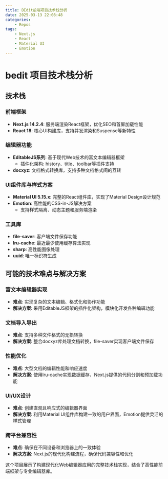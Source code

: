 ```yaml
---
title: BEdit前端项目技术栈分析
date: 2025-03-13 22:08:48
categories:
    - Repos
tags:
    - Next.js
    - React
    - Material UI
    - Emotion
---
```


# bedit 项目技术栈分析

## 技术栈

### 前端框架
- **Next.js 14.2.4**: 服务端渲染React框架，优化SEO和首屏加载性能
- **React 18**: 核心UI构建库，支持并发渲染和Suspense等新特性

### 编辑器功能
- **EditableJS系列**: 基于现代Web技术的富文本编辑器框架
  - 插件化架构: history、title、toolbar等插件支持
- **docxyz**: 文档格式转换库，支持多种文档格式间的互转

### UI组件库与样式方案
- **Material UI 5.15.x**: 完整的React组件库，实现了Material Design设计规范
- **Emotion**: 高性能的CSS-in-JS解决方案
  - 支持样式隔离、动态主题和服务端渲染

### 工具库
- **file-saver**: 客户端文件保存功能
- **lru-cache**: 最近最少使用缓存算法实现
- **sharp**: 高性能图像处理
- **uuid**: 唯一标识符生成

## 可能的技术难点与解决方案

### 富文本编辑器实现
- **难点**: 实现复杂的文本编辑、格式化和协作功能
- **解决方案**: 采用EditableJS框架的插件化架构，模块化开发各种编辑功能

### 文档导入导出
- **难点**: 支持多种文件格式的无损转换
- **解决方案**: 整合docxyz库处理文档转换，file-saver实现客户端文件保存

### 性能优化
- **难点**: 大型文档的编辑性能和响应速度
- **解决方案**: 使用lru-cache实现数据缓存，Next.js提供的代码分割和预加载功能

### UI/UX设计
- **难点**: 创建直观且响应式的编辑器界面
- **解决方案**: 利用Material UI组件库构建一致的用户界面，Emotion提供灵活的样式管理

### 跨平台兼容性
- **难点**: 确保在不同设备和浏览器上的一致体验
- **解决方案**: Next.js的现代化构建流程，确保代码兼容性和优化

这个项目展示了构建现代化Web编辑器应用的完整技术栈实现，结合了高性能前端框架与专业编辑器库。